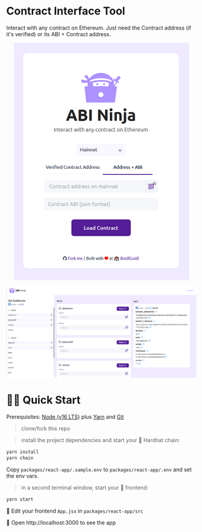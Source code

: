 # Contract Interface Tool

Interact with any contract on Ethereum. Just need the Contract address (if it's verified) or its ABI + Contract address.

<p align="center">
  <img src=".github/img/ui.png">
</p>

![ABINinjaContract - Dashboard](.github/img/ui2.png)

# 🏄‍♂️ Quick Start

Prerequisites: [Node (v16 LTS)](https://nodejs.org/en/download/) plus [Yarn](https://classic.yarnpkg.com/en/docs/install/) and [Git](https://git-scm.com/downloads)

> clone/fork this repo

> install the project dependencies and start your 👷‍ Hardhat chain:

```bash
yarn install
yarn chain
```

Copy `packages/react-app/.sample.env` to `packages/react-app/.env` and set the env vars.

> in a second terminal window, start your 📱 frontend:

```bash
yarn start
```

📝 Edit your frontend `App.jsx` in `packages/react-app/src`

📱 Open http://localhost:3000 to see the app

